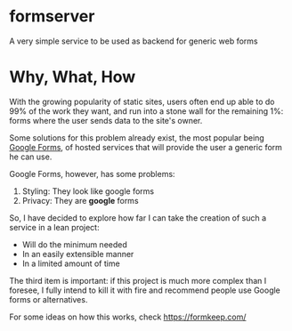 # formserver
A very simple service to be used as backend for generic web forms

# Why, What, How

With the growing popularity of static sites, users often end up able to do 99% of the work they want, 
and run into a stone wall for the remaining 1%: forms where the user sends data to the site's owner.

Some solutions for this problem already exist, the most popular being [Google Forms](http://forms.google.com), of hosted services
that will provide the user a generic form he can use.

Google Forms, however, has some problems:

1. Styling: They look like google forms
2. Privacy: They are **google** forms

So, I have decided to explore how far I can take the creation of such a service in a lean project:

* Will do the minimum needed
* In an easily extensible manner
* In a limited amount of time

The third item is important: if this project is much more complex than I foresee, I fully intend to kill it with fire
and recommend people use Google forms or alternatives.


For some ideas on how this works, check https://formkeep.com/

